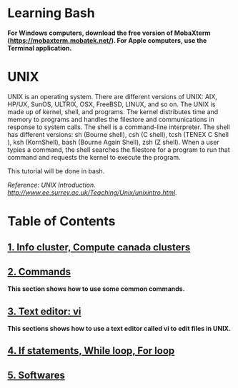 # Learning Bash  
**For Windows computers, download the free version of MobaXterm (https://mobaxterm.mobatek.net/). For Apple computers, use the Terminal application.**

# UNIX
UNIX is an operating system. There are different versions of UNIX: AIX, HP/UX, SunOS, ULTRIX, OSX, FreeBSD, LINUX, and so on. The UNIX is made up of kernel, shell, and programs. The kernel distributes time and memory to programs and handles the filestore and communications in response to system calls. The shell is a command-line interpreter. The shell has different versions: sh (Bourne shell), csh (C shell), tcsh (TENEX C Shell
), ksh (KornShell), bash (Bourne Again Shell), zsh (Z shell). When a user typies a command, the shell searches the filestore for a program to run that command and requests the kernel to execute the program. 

This tutorial will be done in bash. 

*Reference: UNIX Introduction. http://www.ee.surrey.ac.uk/Teaching/Unix/unixintro.html.*

# Table of Contents
## [1. Info cluster, Compute canada clusters](https://github.com/sux21/Batstone_Lab_UNIX_Tutorial/blob/main/clusters.md)
## [2. Commands](https://github.com/sux21/Batstone_Lab_UNIX_Tutorial/blob/main/commands.md)
**This section shows how to use some common commands.**
## [3. Text editor: vi](https://github.com/sux21/Batstone_Lab_UNIX_Tutorial/blob/main/editors.md)
**This sections shows how to use a text editor called vi to edit files in UNIX.** 
## [4. If statements, While loop, For loop](https://github.com/sux21/Batstone_Lab_UNIX_Tutorial/blob/main/loops.md)
## [5. Softwares](https://github.com/sux21/Batstone_Lab_UNIX_Tutorial/blob/main/softwares.md)
